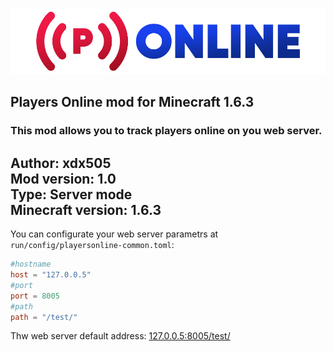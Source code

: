 ![](src/main/resources/mod_icon.png)

## **Players Online** mod for Minecraft 1.6.3  

### This mod allows you to track players online on you web server.

**Author:** xdx505  
**Mod version:** 1.0  
**Type:** Server mode  
**Minecraft version:** 1.6.3  
---  
You can configurate your web server parametrs at  `run/config/playersonline-common.toml`:  
```toml
#hostname
host = "127.0.0.5"
#port
port = 8005
#path
path = "/test/"
```  
Thw web server default address: [127.0.0.5:8005/test/](http://127.0.0.5:8005/test/)